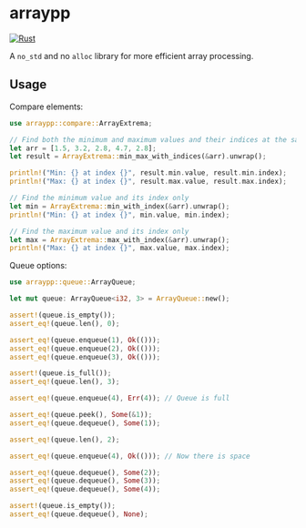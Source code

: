 # arraypp

[![Rust](https://github.com/Joker2770/arraypp/actions/workflows/rust.yml/badge.svg)](https://github.com/Joker2770/arraypp/actions/workflows/rust.yml)

A `no_std` and no `alloc` library for more efficient array processing.

## Usage
Compare elements: 

```Rust
use arraypp::compare::ArrayExtrema;

// Find both the minimum and maximum values and their indices at the same time
let arr = [1.5, 3.2, 2.8, 4.7, 2.8];
let result = ArrayExtrema::min_max_with_indices(&arr).unwrap();

println!("Min: {} at index {}", result.min.value, result.min.index);
println!("Max: {} at index {}", result.max.value, result.max.index);

// Find the minimum value and its index only
let min = ArrayExtrema::min_with_index(&arr).unwrap();
println!("Min: {} at index {}", min.value, min.index);

// Find the maximum value and its index only
let max = ArrayExtrema::max_with_index(&arr).unwrap();
println!("Max: {} at index {}", max.value, max.index);
```

Queue options: 

```Rust
use arraypp::queue::ArrayQueue;

let mut queue: ArrayQueue<i32, 3> = ArrayQueue::new();

assert!(queue.is_empty());
assert_eq!(queue.len(), 0);

assert_eq!(queue.enqueue(1), Ok(()));
assert_eq!(queue.enqueue(2), Ok(()));
assert_eq!(queue.enqueue(3), Ok(()));

assert!(queue.is_full());
assert_eq!(queue.len(), 3);

assert_eq!(queue.enqueue(4), Err(4)); // Queue is full

assert_eq!(queue.peek(), Some(&1));
assert_eq!(queue.dequeue(), Some(1));

assert_eq!(queue.len(), 2);

assert_eq!(queue.enqueue(4), Ok(())); // Now there is space

assert_eq!(queue.dequeue(), Some(2));
assert_eq!(queue.dequeue(), Some(3));
assert_eq!(queue.dequeue(), Some(4));

assert!(queue.is_empty());
assert_eq!(queue.dequeue(), None);
```
